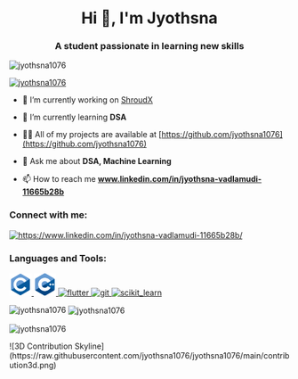 <h1 align="center">Hi 👋, I'm Jyothsna</h1>
<h3 align="center">A student passionate in learning new skills</h3>

<p align="left"> <img src="https://komarev.com/ghpvc/?username=jyothsna1076&label=Profile%20views&color=0e75b6&style=flat" alt="jyothsna1076" /> </p>

<p align="left"> <a href="https://github.com/ryo-ma/github-profile-trophy"><img src="https://github-profile-trophy.vercel.app/?username=jyothsna1076" alt="jyothsna1076" /></a> </p>

- 🔭 I’m currently working on [ShroudX](https://github.com/saisriy/ShroudX)

- 🌱 I’m currently learning **DSA**

- 👨‍💻 All of my projects are available at [https://github.com/jyothsna1076](https://github.com/jyothsna1076)

- 💬 Ask me about **DSA, Machine Learning**

- 📫 How to reach me **www.linkedin.com/in/jyothsna-vadlamudi-11665b28b**

<h3 align="left">Connect with me:</h3>
<p align="left">
<a href="https://linkedin.com/in/https://www.linkedin.com/in/jyothsna-vadlamudi-11665b28b/" target="blank"><img align="center" src="https://raw.githubusercontent.com/rahuldkjain/github-profile-readme-generator/master/src/images/icons/Social/linked-in-alt.svg" alt="https://www.linkedin.com/in/jyothsna-vadlamudi-11665b28b/" height="30" width="40" /></a>
</p>

<h3 align="left">Languages and Tools:</h3>
<p align="left"> <a href="https://www.cprogramming.com/" target="_blank" rel="noreferrer"> <img src="https://raw.githubusercontent.com/devicons/devicon/master/icons/c/c-original.svg" alt="c" width="40" height="40"/> </a> <a href="https://www.w3schools.com/cpp/" target="_blank" rel="noreferrer"> <img src="https://raw.githubusercontent.com/devicons/devicon/master/icons/cplusplus/cplusplus-original.svg" alt="cplusplus" width="40" height="40"/> </a> <a href="https://flutter.dev" target="_blank" rel="noreferrer"> <img src="https://www.vectorlogo.zone/logos/flutterio/flutterio-icon.svg" alt="flutter" width="40" height="40"/> </a> <a href="https://git-scm.com/" target="_blank" rel="noreferrer"> <img src="https://www.vectorlogo.zone/logos/git-scm/git-scm-icon.svg" alt="git" width="40" height="40"/> </a> <a href="https://scikit-learn.org/" target="_blank" rel="noreferrer"> <img src="https://upload.wikimedia.org/wikipedia/commons/0/05/Scikit_learn_logo_small.svg" alt="scikit_learn" width="40" height="40"/> </a> </p>

<p><img align="left" src="https://github-readme-stats.vercel.app/api/top-langs?username=jyothsna1076&show_icons=true&locale=en&layout=compact" alt="jyothsna1076" /></p>

<p>&nbsp;<img align="center" src="https://github-readme-stats.vercel.app/api?username=jyothsna1076&show_icons=true&locale=en" alt="jyothsna1076" /></p>

<p><img align="center" src="https://github-readme-streak-stats.herokuapp.com/?user=jyothsna1076&" alt="jyothsna1076" /></p>
![3D Contribution Skyline](https://raw.githubusercontent.com/jyothsna1076/jyothsna1076/main/contribution3d.png)


